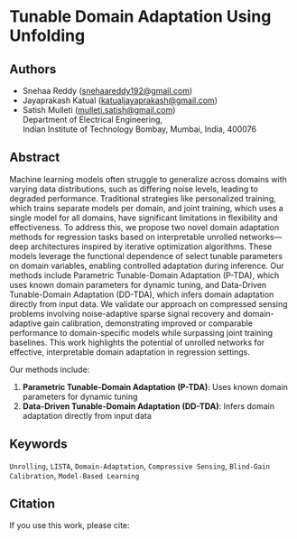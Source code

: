 # Tunable Domain Adaptation Using Unfolding

## Authors
- Snehaa Reddy ([snehaareddy192@gmail.com](mailto:snehaareddy192@gmail.com))
- Jayaprakash Katual ([katualjayaprakash@gmail.com](mailto:katualjayaprakash@gmail.com))
- Satish Mulleti ([mulleti.satish@gmail.com](mailto:mulleti.satish@gmail.com))  
Department of Electrical Engineering,  
Indian Institute of Technology Bombay, Mumbai, India, 400076

## Abstract
Machine learning models often struggle to generalize across domains with varying data distributions, such as differing noise levels, leading to degraded performance. Traditional strategies like personalized training, which trains separate models per domain, and joint training, which uses a single model for all domains, have significant limitations in flexibility and effectiveness. To address this, we propose two novel domain adaptation methods for regression tasks based on interpretable unrolled networks—deep architectures inspired by iterative optimization algorithms. These models leverage the functional dependence of select tunable parameters on domain variables, enabling controlled adaptation during inference. Our methods include Parametric Tunable-Domain Adaptation (P-TDA), which uses known domain parameters for dynamic tuning, and Data-Driven Tunable-Domain Adaptation (DD-TDA), which infers domain adaptation directly from input data. We validate our approach on compressed sensing problems involving noise-adaptive sparse signal recovery and domain-adaptive gain calibration, demonstrating improved or comparable performance to domain-specific models while surpassing joint training baselines. This work highlights the potential of unrolled networks for effective, interpretable domain adaptation in regression settings.


Our methods include:
1. **Parametric Tunable-Domain Adaptation (P-TDA)**: Uses known domain parameters for dynamic tuning
2. **Data-Driven Tunable-Domain Adaptation (DD-TDA)**: Infers domain adaptation directly from input data


## Keywords
`Unrolling`, `LISTA`, `Domain-Adaptation`, `Compressive Sensing`, `Blind-Gain Calibration`, `Model-Based Learning`

## Citation  
If you use this work, please cite:


